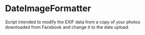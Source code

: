 # DateImageFormatter
Script intended to modify the EXIF data from a copy of your photos downloaded from Facebook and change it to the date upload.
